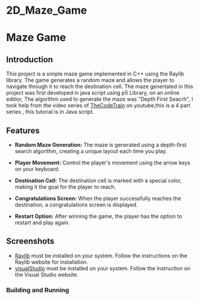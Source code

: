 # 2D_Maze_Game
# Maze Game

## Introduction

This project is a simple maze game implemented in C++ using the Raylib library. The game generates a random maze and allows the player to navigate through it to reach the destination cell.
The maze genertated in this project was first developed in java script using p5 Library, on an online editior, The algorithm used to generate the maze was "Depth First Seacrh", I took help from the video series of [TheCodeTrain](https://www.youtube.com/watch?v=HyK_Q5rrcr4) on youtube,this is a 4 part series , this tutorial is in Java script.

## Features

- **Random Maze Generation:** The maze is generated using a depth-first search algorithm, creating a unique layout each time you play.
  
- **Player Movement:** Control the player's movement using the arrow keys on your keyboard.

- **Destination Cell:** The destination cell is marked with a special color, making it the goal for the player to reach.

- **Congratulations Screen:** When the player successfully reaches the destination, a congratulations screen is displayed.

- **Restart Option:** After winning the game, the player has the option to restart and play again.

## Screenshots


- [Raylib](https://www.raylib.com/) must be installed on your system. Follow the instructions on the Raylib website for installation.
- [visualStudio](https://visualstudio.microsoft.com/) must be installed on your system. Follow the instruction on the Visual Studio website.

### Building and Running
      
